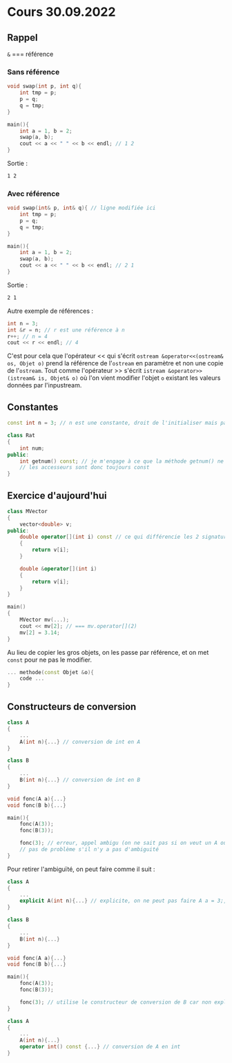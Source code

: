 # Cours 30.09.2022

## Rappel

`&` === référence

### Sans référence

```cpp
void swap(int p, int q){
    int tmp = p;
    p = q;
    q = tmp;
}

main(){
    int a = 1, b = 2;
    swap(a, b);
    cout << a << " " << b << endl; // 1 2
}
```

Sortie :

```txt
1 2
```

### Avec référence

```cpp
void swap(int& p, int& q){ // ligne modifiée ici 
    int tmp = p;
    p = q;
    q = tmp;
}

main(){
    int a = 1, b = 2;
    swap(a, b);
    cout << a << " " << b << endl; // 2 1
}
```

Sortie :

```txt
2 1
```

Autre exemple de références :

```cpp
int n = 3; 
int &r = n; // r est une référence à n
r++; // n = 4
cout << r << endl; // 4
```

C'est pour cela que l'opérateur << qui s'écrit `ostream &operator<<(ostream& os, Objet o)` prend la référence de
l'`ostream` en paramètre et non une copie de l'`ostream`.
Tout comme l'opérateur >> s'écrit `istream &operator>>(istream& is, Objet& o)`  où l'on vient modifier l'objet `o`
existant les valeurs données par l'inpustream.

## Constantes

```cpp
const int n = 3; // n est une constante, droit de l'initialiser mais pas la modifier plus tard 
```

```cpp
class Rat
{
    int num;
public: 
    int getnum() const; // je m'engage à ce que la méthode getnum() ne modifie pas *this (l'objet courant)
    // les accesseurs sont donc toujours const 
}
```

## Exercice d'aujourd'hui

```cpp
class MVector 
{
    vector<double> v;
public:
    double operator[](int i) const // ce qui différencie les 2 signatures c'est le const 
    {
        return v[i];
    }

    double &operator[](int i)
    {
        return v[i];
    }
}
```

```cpp
main()
{
    MVector mv(...);
    cout << mv[2]; // === mv.operator[](2)
    mv[2] = 3.14;  
}
```

Au lieu de copier les gros objets, on les passe par référence, et on met `const` pour ne pas le modifier.

```cpp
... methode(const Objet &o){
    code ... 
}
```

## Constructeurs de conversion

```cpp
class A 
{
    ...
    A(int n){...} // conversion de int en A 
}

class B
{
    ...
    B(int n){...} // conversion de int en B
}

void fonc(A a){...}
void fonc(B b){...}

main(){
    fonc(A(3));
    fonc(B(3));

    fonc(3); // erreur, appel ambigu (on ne sait pas si on veut un A ou un B)
    // pas de problème s'il n'y a pas d'ambiguité
}
```

Pour retirer l'ambiguïté, on peut faire comme il suit :

```cpp
class A 
{
    ...
    explicit A(int n){...} // explicite, on ne peut pas faire A a = 3;, il est recommandé de toujours mettre explicit pour les constructeurs de conversion
}

class B
{
    ...
    B(int n){...}
}

void fonc(A a){...}
void fonc(B b){...}

main(){
    fonc(A(3));
    fonc(B(3));

    fonc(3); // utilise le constructeur de conversion de B car non explicite 
}
```

```cpp
class A 
{
    ...
    A(int n){...} 
    operator int() const {...} // conversion de A en int
}
